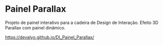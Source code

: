 # Painel Parallax

Projeto de painel interativo para a cadeira de Design de Interação. Efeito 3D Parallax com painel dinâmico.

https://devalyo.github.io/DI_Painel_Parallax/
